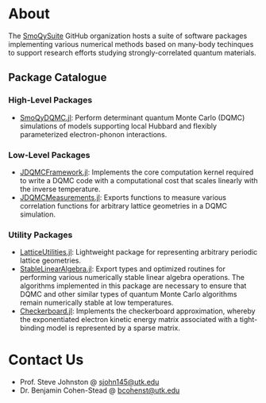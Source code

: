 # About

The [SmoQySuite](https://github.com/SmoQySuite) GitHub organization hosts a suite of software packages
implementing various numerical methods based on many-body techinques to support research efforts studying
strongly-correlated quantum materials.

## Package Catalogue

### High-Level Packages

- [SmoQyDQMC.jl](https://github.com/SmoQySuite/SmoQyDQMC.jl.git): Perform determinant quantum Monte Carlo (DQMC) simulations of models supporting local Hubbard and flexibly parameterized electron-phonon interactions.

### Low-Level Packages

- [JDQMCFramework.jl](https://github.com/SmoQySuite/JDQMCFramework.jl.git): Implements the core computation kernel required to write a DQMC code with a computational cost that scales linearly with the inverse temperature.
- [JDQMCMeasurements.jl](https://github.com/SmoQySuite/JDQMCMeasurements.jl.git): Exports functions to measure various correlation functions for arbitrary lattice geometries in a DQMC simulation. 

### Utility Packages

- [LatticeUtilities.jl](https://github.com/SmoQySuite/LatticeUtilities.jl.git): Lightweight package for representing arbitrary periodic lattice geometries.
- [StableLinearAlgebra.jl](https://github.com/SmoQySuite/StableLinearAlgebra.jl.git): Export types and optimized routines for performing various numerically stable linear algebra operations. The algorithms implemented in this package are necessary to ensure that DQMC and other similar types of quantum Monte Carlo algorithms remain numerically stable at low temperatures.
- [Checkerboard.jl](https://github.com/SmoQySuite/Checkerboard.jl.git): Implements the checkerboard approximation, whereby the exponentiated electron kinetic energy matrix associated with a tight-binding model is represented by a sparse matrix.

# Contact Us

- Prof. Steve Johnston @ [sjohn145@utk.edu](mailto:sjohn145@utk.edu)
- Dr. Benjamin Cohen-Stead @ [bcohenst@utk.edu](mailto:bcohenst@utk.edu)
